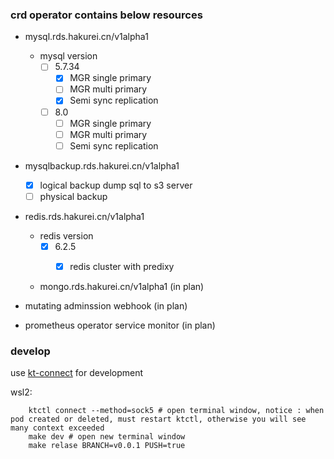 ### crd operator contains below resources
* mysql.rds.hakurei.cn/v1alpha1
    * mysql version
        - [ ] 5.7.34
            - [x] MGR single primary
            - [ ] MGR multi primary
            - [x] Semi sync replication
        - [ ] 8.0
            - [ ] MGR single primary
            - [ ] MGR multi primary
            - [ ] Semi sync replication
* mysqlbackup.rds.hakurei.cn/v1alpha1
    - [x] logical backup dump sql to s3 server
    - [ ] physical backup

* redis.rds.hakurei.cn/v1alpha1
    * redis version
        - [x] 6.2.5
            - [x] redis cluster with predixy
            

    * mongo.rds.hakurei.cn/v1alpha1 (in plan)
        
* mutating adminssion webhook (in plan)

* prometheus operator service monitor (in plan)

### develop
use [kt-connect](https://github.com/alibaba/kt-connect) for development 

wsl2:
```
    ktctl connect --method=sock5 # open terminal window, notice : when pod created or deleted, must restart ktctl, otherwise you will see many context exceeded
    make dev # open new terminal window
    make relase BRANCH=v0.0.1 PUSH=true
```
